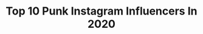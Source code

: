 ---
title: Top 10 Punk Instagram Influencers In 2020
description: >-
  Find top punk Instagram influencers in 2020. Most popular hashtags: #alternative #stayathome #staystrong #music.
platform: Instagram
profiles:
  - username: "nathalynnes"
    fullname: >-
      Nathaly Nunes
    location: "Brazil"
    followers: 2945
    engagement: 2290
    commentsToLikes: 0.162826
    id: ck8t1st9qwvw40j78zen5jjam
    verified: false
    hashtags: "#gothicgirl, #alternative, #redheadgirl, #goth"
  - username: "mazayofficial"
    fullname: >-
      MAZAY
    location: "Italy"
    followers: 81722
    engagement: 471
    commentsToLikes: 0.048230
    id: ck0u21n12ylm70i196fythub9
    verified: false
    hashtags: "#thisisdazn, #dontstop, #gotme, #surf"
  - username: "diegonaska"
    fullname: >-
      Naska
    location: "Italy"
    followers: 31195
    engagement: 1737
    commentsToLikes: 0.038255
    id: ck8sysn3jluqd0j78azcxqjco
    verified: true
    hashtags: ""
  - username: "canadiankhaleesi"
    fullname: >-
      Emery
    location: "United States"
    followers: 52490
    engagement: 1184
    commentsToLikes: 0.033415
    id: ckap7kfhfkge50i78kv02xf1y
    verified: false
    hashtags: "#dukeuniversity, #fortbragg, #tanning, #twitchstreamer"
  - username: "muberry_"
    fullname: >-
      Alex
    location: "United Kingdom"
    followers: 4234
    engagement: 3888
    commentsToLikes: 0.497360
    id: ck6u2tu78tvc20j71ph5035xx
    verified: false
    hashtags: "#abhfam, #galaxymakeup, #narscosmetics, #abheyeprimer"
  - username: "zol.vin"
    fullname: >-
      Zolvin
    location: ""
    followers: 5819
    engagement: 4550
    commentsToLikes: 0.050925
    id: ckaoxog83e4ay0i78sjgs3ls9
    verified: false
    hashtags: "#tiktoker, #redaesthetic, #vintagelevis, #grunge"
  - username: "punk_roquette"
    fullname: >-
      Émilie Plamondon 🎤 📻
    location: "Canada"
    followers: 12236
    engagement: 867
    commentsToLikes: 0.072584
    id: ck0tt3rp411500i19qcipw8rk
    verified: false
    hashtags: "#theclash, #californiapunk, #joeycape, #punkandroll"
  - username: "nasrat_mma"
    fullname: >-
      Nasrat Haqparast
    location: "Germany"
    followers: 146956
    engagement: 838
    commentsToLikes: 0.017222
    id: ck0vx17trwml20i19vfth1sn2
    verified: true
    hashtags: "#focus"
  - username: "dani_is_running_rebelangel"
    fullname: >-
      Daniela #Rebelangel😏🇩🇪⚓ ♥️🏃‍♀️
    location: "Germany"
    followers: 5068
    engagement: 3252
    commentsToLikes: 0.045081
    id: ck8ta6gi1qm8r0j785v2y1c8u
    verified: false
    hashtags: "#thanks, #coronavirus, #planktraining, #planks"
  - username: "pruella.naeht"
    fullname: >-
      Prülla - Danie
    location: "Germany"
    followers: 14665
    engagement: 623
    commentsToLikes: 0.083477
    id: ck1388msnf0y90i19ni55osda
    verified: false
    hashtags: "#hoodie, #nachvorngucken, #bikerjacke, #campinglife"
---